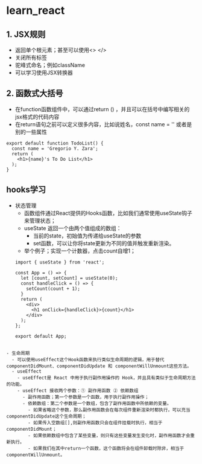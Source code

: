 # learn_react
## 1. JSX规则
- 返回单个根元素；甚至可以使用<> </>
- 关闭所有标签
- 驼峰式命名；例如className
- 可以学习使用JSX转换器

## 2. 函数式大括号
- 在function函数组件中，可以通过return () ，并且可以在括号中编写相关的jsx格式的代码内容
- 在return语句之前可以定义很多内容，比如说姓名，const name = '' 或者是别的一些属性
```
export default function TodoList() {
  const name = 'Gregorio Y. Zara';
  return (
    <h1>{name}'s To Do List</h1>
  );
}
```
## hooks学习
- 状态管理
  - 函数组件通过React提供的Hooks函数，比如我们通常使用useState钩子来管理状态；
  - useState 返回一个由两个值组成的数组：
    - 当前的state，初始值为传递给useState的参数
    - set函数，可以让你将state更新为不同的值并触发重新渲染。
  - 举个例子；实现一个计数器，点击count自增1；
  ```
  import { useState } from 'react';

  const App = () => {
    let [count, setCount] = useState(0);
    const handleClick = () => {
      setCount(count + 1);
    }
    return (
      <div>
        <h1 onClick={handleClick}>{count}</h1>
      </div>
    );
  };
  
  export default App;
```

- 生命周期
  - 可以使用useEffect这个Hook函数来执行类似生命周期的逻辑，用于替代 componentDidMount、componentDidUpdate 和 componentWillUnmount这些方法。
  - useEffect
    - useEffect是 React 中用于执行副作用操作的 Hook，并且具有类似于生命周期方法的功能。
    - useEffect 接收两个参数：① 副作用函数 ② 依赖数组
      - 副作用函数；第一个参数是一个函数，用于执行副作用操作；
      - 依赖数组：第二个参数是一个数组，包含了副作用函数中所依赖的变量。
        - 如果省略这个参数，那么副作用函数会在每次组件重新渲染时都执行，可以充当componentDidUpdate这个生命周期；
        - 如果传入空数组[],则副作用函数只会在组件挂载时执行，相当于componentDidMount；
        - 如果依赖数组中包含了某些变量，则只有这些变量发生变化时，副作用函数才会重新执行。
        - 如果我们在其中return一个函数，这个函数将会在组件卸载时除非，相当于componentWillUnmount。
